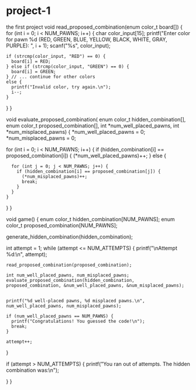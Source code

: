 # project-1
the first project
void read_proposed_combination(enum color_t board[]) {
  for (int i = 0; i < NUM_PAWNS; i++) {
    char color_input[15];
    printf("Enter color for pawn %d (RED, GREEN, BLUE, YELLOW, BLACK, WHITE, GRAY, PURPLE): ", i + 1);
    scanf("%s", color_input);

    if (strcmp(color_input, "RED") == 0) {
      board[i] = RED;
    } else if (strcmp(color_input, "GREEN") == 0) {
      board[i] = GREEN;
    } // ... continue for other colors
    else {
      printf("Invalid color, try again.\n");
      i--;  
    }
  }
}


void evaluate_proposed_combination(
    enum color_t hidden_combination[],
    enum color_t proposed_combination[],
    int *num_well_placed_pawns,
    int *num_misplaced_pawns) {
  *num_well_placed_pawns = 0;
  *num_misplaced_pawns = 0;

  for (int i = 0; i < NUM_PAWNS; i++) {
    if (hidden_combination[i] == proposed_combination[i]) {
      (*num_well_placed_pawns)++;
    } else {

      for (int j = 0; j < NUM_PAWNS; j++) {
        if (hidden_combination[i] == proposed_combination[j]) {
          (*num_misplaced_pawns)++;
          break;
        }
      }
    }
  }
}

void game() {
  enum color_t hidden_combination[NUM_PAWNS];
  enum color_t proposed_combination[NUM_PAWNS];


  generate_hidden_combination(hidden_combination);

  int attempt = 1;
  while (attempt <= NUM_ATTEMPTS) {
    printf("\nAttempt %d:\n", attempt);


    read_proposed_combination(proposed_combination);

    int num_well_placed_pawns, num_misplaced_pawns;
    evaluate_proposed_combination(hidden_combination, proposed_combination, &num_well_placed_pawns, &num_misplaced_pawns);


    printf("%d well-placed pawns, %d misplaced pawns.\n", num_well_placed_pawns, num_misplaced_pawns);

    if (num_well_placed_pawns == NUM_PAWNS) {
      printf("Congratulations! You guessed the code!\n");
      break;
    }

    attempt++;
  }

  if (attempt > NUM_ATTEMPTS) {
    printf("You ran out of attempts. The hidden combination was:\n");

  }
}
